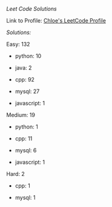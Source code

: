*Leet Code Solutions*

Link to Profile: [Chloe's LeetCode Profile](https://leetcode.com/u/ChloeCrozier/)

*Solutions:*

Easy: 132

-  python: 10

-  java: 2

-  cpp: 92

-  mysql: 27

-  javascript: 1


Medium: 19

-  python: 1

-  cpp: 11

-  mysql: 6

-  javascript: 1


Hard: 2

-  cpp: 1

-  mysql: 1